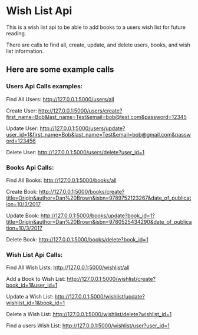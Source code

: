# Wish List Api

This is a wish list api to be able to add books to a users
wish list for future reading.

There are calls to find all, create, update, and delete users, books,
and wish list information.

## Here are some example calls

### Users Api Calls examples:

Find All Users: http://127.0.0.1:5000/users/all

Create User: http://127.0.0.1:5000/users/create?first_name=Bob&last_name=Test&email=bob@test.com&password=12345

Update User: http://127.0.0.1:5000/users/update?user_id=1&first_name=Bob&last_name=Test&email=bob@gmail.com&password=123456

Delete User: http://127.0.0.1:5000/users/delete?user_id=1

### Books Api Calls:

Find All Books: http://127.0.0.1:5000/books/all

Create Book: http://127.0.0.1:5000/books/create?title=Origin&author=Dan%20Brown&isbn=9789752123267&date_of_publication=10/3/2017

Update Book: http://127.0.0.1:5000/books/update?book_id=1?title=Origin&author=Dan%20Brown&isbn=9780525434290&date_of_publication=10/3/2017

Delete Book: http://127.0.0.1:5000/books/delete?book_id=1

### Wish List Api Calls:

Find All Wish Lists: http://127.0.0.1:5000/wishlist/all

Add a Book to Wish List: http://127.0.0.1:5000/wishlist/create?book_id=1&user_id=1

Update a Wish List: http://127.0.0.1:5000/wishlist/update?wishlist_id=1&book_id=1

Delete a Wish List: http://127.0.0.1:5000/wishlist/delete?wishlist_id=1

Find a users Wish List: http://127.0.0.1:5000/wishlist/user?user_id=1